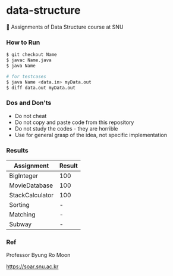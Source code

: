 # data-structure
📖 Assignments of Data Structure course at SNU



### How to Run

```bash
$ git checkout Name
$ javac Name.java
$ java Name

# for testcases
$ java Name <data.in> myData.out
$ diff data.out myData.out
```



### Dos and Don'ts

- Do not cheat
- Do not copy and paste code from this repository
- Do not study the codes - they are horrible
- Use for general grasp of the idea, not specific implementation



### Results

| Assignment  |  Result  |
|---|---|
| BigInteger  | 100  |
| MovieDatabase |  100 |
| StackCalculator  | 100  | 
| Sorting  | -  | 
| Matching  | -  | 
| Subway  | -  | 


### Ref

Professor Byung Ro Moon

https://soar.snu.ac.kr
